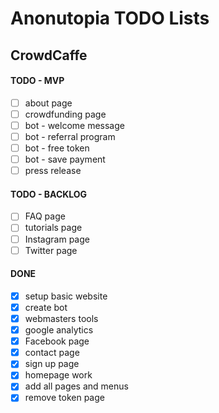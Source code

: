 # Anonutopia TODO Lists

## CrowdCaffe

#### TODO - MVP

- [ ] about page
- [ ] crowdfunding page
- [ ] bot - welcome message
- [ ] bot - referral program
- [ ] bot - free token
- [ ] bot - save payment
- [ ] press release

#### TODO - BACKLOG

- [ ] FAQ page
- [ ] tutorials page
- [ ] Instagram page
- [ ] Twitter page

#### DONE

- [x] setup basic website
- [x] create bot
- [x] webmasters tools
- [x] google analytics
- [x] Facebook page
- [x] contact page
- [x] sign up page
- [x] homepage work
- [x] add all pages and menus
- [x] remove token page

